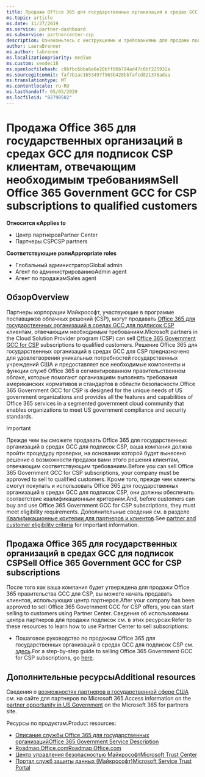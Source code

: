 ```yaml
---
title: Продажа Office 365 для государственных организаций в средах GCC в рамках программы поставщиков облачных решений | Центр партнеров
ms.topic: article
ms.date: 11/27/2019
ms.service: partner-dashboard
ms.subservice: partnercenter-csp
description: Ознакомьтесь с инструкциями и требованиями для продажи подписок на Office 365 правительства GCC для CSP в квалифицированных США клиентов или подрядчиков для государственных организаций.
author: LauraBrenner
ms.author: labrenne
ms.localizationpriority: medium
ms.custom: seodec18
ms.openlocfilehash: c0bfbc6bba6e6e20bff06b794ad47c0bf225932a
ms.sourcegitcommit: faf7b1ac1653497f963b428bbfafcd821378adaa
ms.translationtype: MT
ms.contentlocale: ru-RU
ms.lasthandoff: 05/05/2020
ms.locfileid: "82798502"
---
```

# <a name="sell-office-365-government-gcc-for-csp-subscriptions-to-qualified-customers"></a><span data-ttu-id="098f4-103">Продажа Office 365 для государственных организаций в средах GCC для подписок CSP клиентам, отвечающим необходимым требованиям</span><span class="sxs-lookup"><span data-stu-id="098f4-103">Sell Office 365 Government GCC for CSP subscriptions to qualified customers</span></span>

<span data-ttu-id="098f4-104">**Относится к**</span><span class="sxs-lookup"><span data-stu-id="098f4-104">**Applies to**</span></span>

-  <span data-ttu-id="098f4-105">Центр партнеров</span><span class="sxs-lookup"><span data-stu-id="098f4-105">Partner Center</span></span>
-  <span data-ttu-id="098f4-106">Партнеры CSP</span><span class="sxs-lookup"><span data-stu-id="098f4-106">CSP partners</span></span>

<span data-ttu-id="098f4-107">**Соответствующие роли**</span><span class="sxs-lookup"><span data-stu-id="098f4-107">**Appropriate roles**</span></span>

- <span data-ttu-id="098f4-108">Глобальный администратор</span><span class="sxs-lookup"><span data-stu-id="098f4-108">Global admin</span></span>
- <span data-ttu-id="098f4-109">Агент по администрированию</span><span class="sxs-lookup"><span data-stu-id="098f4-109">Admin agent</span></span>
- <span data-ttu-id="098f4-110">Агент по продажам</span><span class="sxs-lookup"><span data-stu-id="098f4-110">Sales agent</span></span>

## <a name="overview"></a><span data-ttu-id="098f4-111">Обзор</span><span class="sxs-lookup"><span data-stu-id="098f4-111">Overview</span></span>

<span data-ttu-id="098f4-112">Партнеры корпорации Майкрософт, участвующие в программе поставщиков облачных решений (CSP), могут продавать [Office 365 для государственных организаций в средах GCC для подписок CSP](https://www.microsoft.com/microsoft-365/partners/governmentforCSP) клиентам, отвечающим необходимым требованиям.</span><span class="sxs-lookup"><span data-stu-id="098f4-112">Microsoft partners in the Cloud Solution Provider program (CSP) can sell [Office 365 Government GCC for CSP](https://www.microsoft.com/microsoft-365/partners/governmentforCSP) subscriptions to qualified customers.</span></span> <span data-ttu-id="098f4-113">Решение Office 365 для государственных организаций в средах GCC для CSP предназначено для удовлетворения уникальных потребностей государственных учреждений США и предоставляет все необходимые компоненты и функции служб Office 365 в сегментированном правительственном облаке, которые помогают организациям выполнять требования американских нормативов и стандартов в области безопасности.</span><span class="sxs-lookup"><span data-stu-id="098f4-113">Office 365 Government GCC for CSP is designed for the unique needs of US government organizations and provides all the features and capabilities of Office 365 services in a segmented government cloud community that enables organizations to meet US government compliance and security standards.</span></span> 

>[!IMPORTANT] 
><span data-ttu-id="098f4-114">Прежде чем вы сможете продавать Office 365 для государственных организаций в средах GCC для подписок CSP, ваша компания должна пройти процедуру проверки, на основании которой будет вынесено решение о возможности продажи вами этого решения клиентам, отвечающим соответствующим требованиям.</span><span class="sxs-lookup"><span data-stu-id="098f4-114">Before you can sell Office 365 Government GCC for CSP subscriptions, your company must be approved to sell to qualified customers.</span></span> <span data-ttu-id="098f4-115">Кроме того, прежде чем клиенты смогут покупать и использовать Office 365 для государственных организаций в средах GCC для подписок CSP, они должны обеспечить соответствие квалификационным критериям.</span><span class="sxs-lookup"><span data-stu-id="098f4-115">And, before customers can buy and use Office 365 Government GCC for CSP subscriptions, they must meet eligibility requirements.</span></span> <span data-ttu-id="098f4-116">Дополнительные сведения см. в разделе [Квалификационные критерии для партнеров и клиентов](csp-gcc-validate.md).</span><span class="sxs-lookup"><span data-stu-id="098f4-116">See [partner and customer eligibility criteria](csp-gcc-validate.md) for important information.</span></span>


## <a name="sell-office-365-government-gcc-for-csp-subscriptions"></a><span data-ttu-id="098f4-117">Продажа Office 365 для государственных организаций в средах GCC для подписок CSP</span><span class="sxs-lookup"><span data-stu-id="098f4-117">Sell Office 365 Government GCC for CSP subscriptions</span></span>

<span data-ttu-id="098f4-118">После того как ваша компания будет утверждена для продажи Office 365 правительства GCC для CSP, вы можете начать продавать клиентов, использующих центр партнеров.</span><span class="sxs-lookup"><span data-stu-id="098f4-118">After your company has been approved to sell Office 365 Government GCC for CSP offers, you can start selling to customers using Partner Center.</span></span> <span data-ttu-id="098f4-119">Сведения об использовании центра партнеров для продажи подписок см. в этих ресурсах:</span><span class="sxs-lookup"><span data-stu-id="098f4-119">Refer to these resources to learn how to use Partner Center to sell subscriptions:</span></span> 

-   <span data-ttu-id="098f4-120">Пошаговое руководство по продажам Office 365 для государственных организаций в средах GCC для подписок CSP см. [здесь](https://go.microsoft.com/fwlink/?linkid=2007323).</span><span class="sxs-lookup"><span data-stu-id="098f4-120">For a step-by-step guide to selling Office 365 Government GCC for CSP subscriptions, go [here](https://go.microsoft.com/fwlink/?linkid=2007323).</span></span>  


## <a name="additional-resources"></a><span data-ttu-id="098f4-121">Дополнительные ресурсы</span><span class="sxs-lookup"><span data-stu-id="098f4-121">Additional resources</span></span>

<span data-ttu-id="098f4-122">Сведения о [возможностях партнеров в государственной сфере США](https://www.microsoft.com/microsoft-365/partners/governmentforCSP) см. на сайте для партнеров по Microsoft 365.</span><span class="sxs-lookup"><span data-stu-id="098f4-122">Access information on the [partner opportunity in US Government](https://www.microsoft.com/microsoft-365/partners/governmentforCSP) on the Microsoft 365 for partners site.</span></span>

<span data-ttu-id="098f4-123">Ресурсы по продуктам.</span><span class="sxs-lookup"><span data-stu-id="098f4-123">Product resources:</span></span>

- [<span data-ttu-id="098f4-124">Описание службы Office 365 для государственных организаций</span><span class="sxs-lookup"><span data-stu-id="098f4-124">Office 365 Government Service Description</span></span>](https://technet.microsoft.com/library/mt774581.aspx)
- [<span data-ttu-id="098f4-125">Roadmap.Office.com</span><span class="sxs-lookup"><span data-stu-id="098f4-125">Roadmap.Office.com</span></span>](https://products.office.com/business/office-365-roadmap)
- [<span data-ttu-id="098f4-126">Центр управления безопасностью Майкрософт</span><span class="sxs-lookup"><span data-stu-id="098f4-126">Microsoft Trust Center</span></span>](https://www.microsoft.com/TrustCenter/)
- [<span data-ttu-id="098f4-127">Портал служб защиты данных (Майкрософт)</span><span class="sxs-lookup"><span data-stu-id="098f4-127">Microsoft Service Trust Portal</span></span>](https://aka.ms/STP)

